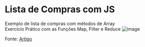 # Lista de Compras com JS

Exemplo de lista de compras com métodos de Array  
Exercício Prático com as Funções Map, Filter e Reduce
![image](https://miro.medium.com/v2/resize:fit:2000/1*E6SO8PM10PEz269-jpMLWA.gif)


Fonte: [Artigo](https://medium.com/@jezmael/usando-os-m%C3%A9todos-de-array-filter-find-map-e-reduce-do-javascript-em-uma-lista-de-compras-65f5d591f79d)

